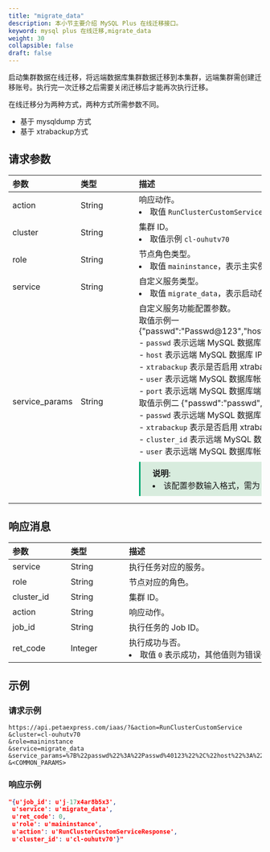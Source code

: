 ```yaml
---
title: "migrate_data"
description: 本小节主要介绍 MySQL Plus 在线迁移接口。 
keyword: mysql plus 在线迁移,migrate_data
weight: 30
collapsible: false
draft: false
---
```


启动集群数据在线迁移，将远端数据库集群数据迁移到本集群，远端集群需创建迁移账号。执行完一次迁移之后需要关闭迁移后才能再次执行迁移。

在线迁移分为两种方式，两种方式所需参数不同。

- 基于 mysqldump 方式
- 基于 xtrabackup方式

## 请求参数

|<span style="display:inline-block;width:100px">参数</span> |<span style="display:inline-block;width:100px">类型</span>|<span style="display:inline-block;width:380px">描述</span>|<span style="display:inline-block;width:100px">是否必选</span>|
| :--- | :--- | :--- | :--- |
| action        | String | 响应动作。<li>取值 `RunClusterCustomService`  | Yes      |
| cluster        | String | 集群 ID。<li>取值示例 `cl-ouhutv70`  | Yes      |
| role           | String | 节点角色类型。 <li>取值 `maininstance`，表示主实例节点角色类型。 | Yes      |
| service        | String | 自定义服务类型。<li>取值 `migrate_data`，表示启动在线迁移服务。 | Yes      |
| service_params | String | 自定义服务功能配置参数。<br> 取值示例一 {"passwd":"Passwd@123","host":"192.168.0.232","xtrabackup":"NO","user":"migrate_user","port":3306"} <br>- `passwd` 表示远端 MySQL 数据库帐号密码。<br>- `host` 表示远端 MySQL 数据库 IP 地址。<br>- `xtrabackup` 表示是否启用 xtrabackup 方式迁移。取值 `NO` 则不启用 xtrabackup 方式。<br>- `user` 表示远端 MySQL 数据库帐号名称。<br>- `port` 表示远端 MySQL 数据库端口号。<br> 取值示例二 {"passwd":"passwd","xtrabackup":"YES","cluster_id":"cl-9np7ig3g","user":"migrate_user"} <br>- `passwd` 表示远端 MySQL 数据库帐号密码。<br>- `xtrabackup` 表示是否启用 xtrabackup 方式迁移。取值 `YES` 则启用 xtrabackup 方式。<br>- `cluster_id` 表示远端 MySQL 数据库集群 ID。<br>- `user` 表示远端 MySQL 数据库帐号名称。<span style="display: block; background-color: #D8ECDE; padding: 10px 24px; margin: 10px 0; border-left: 3px solid #00a971;"><b>说明</b>: <li>该配置参数输入格式，需为 URL 编码 JSON 格式。</li></span>  | Yes |

## 响应消息

|<span style="display:inline-block;width:100px">参数</span> |<span style="display:inline-block;width:100px">类型</span>|<span style="display:inline-block;width:380px">描述</span>|
| :--- | :--- | :--- | 
| service    | String  | 执行任务对应的服务。                           |
| role       | String  | 节点对应的角色。                               |
| cluster_id | String  | 集群 ID。                                      |
| action     | String  | 响应动作。                                     |
| job_id     | String  | 执行任务的 Job ID。                            |
| ret_code   | Integer | 执行成功与否。<li>取值 `0` 表示成功，其他值则为错误代码。 |

## 示例 

### 请求示例

```url
https://api.petaexpress.com/iaas/?&action=RunClusterCustomService
&cluster=cl-ouhutv70
&role=maininstance
&service=migrate_data
&service_params=%7B%22passwd%22%3A%22Passwd%40123%22%2C%22host%22%3A%22192.168.0.232%22%2C%22xtrabackup%22%3A%22NO%22%2C%22user%22%3A%22migrate_user%22%2C%22port%22%3A3306%7D
&<COMMON_PARAMS>
```

### 响应示例

```json
"{u'job_id': u'j-17x4ar8b5x3', 
 u'service': u'migrate_data',
 u'ret_code': 0,
 u'role': u'maininstance',
 u'action': u'RunClusterCustomServiceResponse',
 u'cluster_id': u'cl-ouhutv70'}"
```
